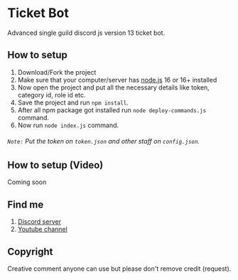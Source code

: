 # Ticket Bot
Advanced single guild discord js version 13 ticket bot.
## How to setup
1. Download/Fork the project
2. Make sure that your computer/server has [node.js](https://nodejs.org/en/) 16 or 16+ installed
3. Now open the project and put all the necessary details like token, category id, role id etc.
4. Save the project and run `npm install`.
5. After all npm package got installed run `node deploy-commands.js` command.
6. Now run `node index.js` command.
###### `Note:` Put the token on `token.json` and other staff on `config.json`.
## How to setup (Video)
Coming soon
## Find me
1. [Discord server](https://discord.gg/7KtdeePrHV)
2. [Youtube channel](https://www.youtube.com/channel/UCwsiWQMSomXFjWWpRQbc35A)
## Copyright
Creative comment anyone can use but please don't remove credit (request).

